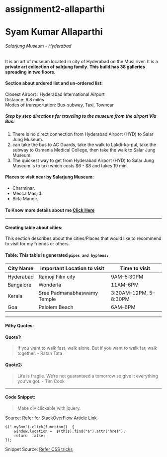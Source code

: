 # assignment2-allaparthi

# Syam Kumar Allaparthi

###### Salarjung Museum - Hyderabad

<p>

It is an art of museum located in city of Hyderabad on the Musi river. It is a **private art collection of salrjung family**. **This build has 38 galleries spreading in two floors.**

</p>

#### Section about ordered list and un-ordered list:

<p> Closest Airport : Hyderabad International Airport <br> 
Distance: 6.8 miles <br>
Modes of transportation: Bus-subway, Taxi, Towncar 

</p>

##### Step by step directions for traveling to the museum from the airport Via Bus:

1. There is no direct connection from Hyderabad Airport (HYD) to Salar Jung Museum.
2. can take the bus to AC Guards, take the walk to Lakdi-ka-pul, take the subway to Osmania Medical College, then take the walk to Salar Jung Museum.
3. The quickest way to get from Hyderabad Airport (HYD) to Salar Jung Museum is to taxi which costs $6 - $8 and takes 19 min. 


#### Places to visit near by Salarjung Museum:

 * Charminar.
 * Mecca Masjid.
 * Birla Mandir.

#### To Know more details about me [Click Here]()


***


#### Creating table about cities:
<p> This section describes about the cities/Places that would like to recommend to visit for my friends or others.</p>


#### Table: This table is generated `pipes and hyphens:`
| City Name   | Important Location to visit   | Time to visit     |
| ------------- | ------------- | -------- |
| Hyderabad         | Ramoji Film city        | 9AM–5:30PM  |
| Bangalore          | Wonderla     | 11AM–6PM  |
| Kerala | Sree Padmanabhaswamy Temple | 3:30AM–12PM, 5–8:30PM |
| Goa         |    Palolem Beach     | 6AM–6PM  |

***

#### Pithy Quotes: 

#### Quote1:

> If you want to walk fast, walk alone. But if you want to walk far, walk together. - Ratan Tata

#### Quote2:

> Life is fragile. We’re not guaranteed a tomorrow so give it everything you’ve got. - Tim Cook

***

#### Code Snippet: 

> Make div clickable with jquery.

Source: [Refer for StackOverFlow Article Link](https://stackoverflow.com/questions/5270599/make-div-clickable-with-jquery)

```
$(".myBox").click(function()  {
	window.location =  $(this).find("a").attr("href");
	return  false;
});

```

Snippet Source: [Refer CSS tricks](https://css-tricks.com/snippets/jquery/make-entire-div-clickable/)
